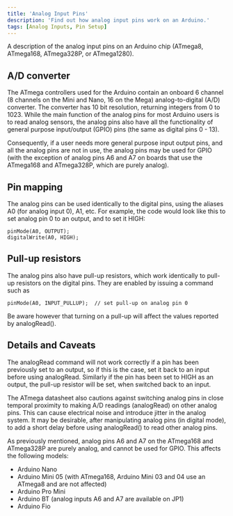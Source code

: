 ```yaml
---
title: 'Analog Input Pins'
description: 'Find out how analog input pins work on an Arduino.'
tags: [Analog Inputs, Pin Setup]
---
```



A description of the analog input pins on an Arduino chip (ATmega8, ATmega168, ATmega328P, or ATmega1280).

## A/D converter

The ATmega controllers used for the Arduino contain an onboard 6 channel (8 channels on the Mini and Nano, 16 on the Mega) analog-to-digital (A/D) converter. The converter has 10 bit resolution, returning integers from 0 to 1023. While the main function of the analog pins for most Arduino users is to read analog sensors, the analog pins also have all the functionality of general purpose input/output (GPIO) pins (the same as digital pins 0 - 13).

Consequently, if a user needs more general purpose input output pins, and all the analog pins are not in use, the analog pins may be used for GPIO (with the exception of analog pins A6 and A7 on boards that use the ATmega168 and ATmega328P, which are purely analog).

## Pin mapping

The analog pins can be used identically to the digital pins, using the aliases A0 (for analog input 0), A1, etc.  For example, the code would look like this to set analog pin 0 to an output, and to set it HIGH:

```arduino
pinMode(A0, OUTPUT);
digitalWrite(A0, HIGH);
```

## Pull-up resistors

The analog pins also have pull-up resistors, which work identically to pull-up resistors on the digital pins. They are enabled by issuing a command such as

```arduino
pinMode(A0, INPUT_PULLUP);  // set pull-up on analog pin 0
```

Be aware however that turning on a pull-up will affect the values reported by analogRead().

## Details and Caveats

The analogRead command will not work correctly if a pin has been previously set to an output, so if this is the case, set it back to an input before using analogRead. Similarly if the pin has been set to HIGH as an output, the pull-up resistor will be set, when switched back to an input.

The ATmega datasheet also cautions against switching analog pins in close temporal proximity to making A/D readings (analogRead) on other analog pins. This can cause electrical noise and introduce jitter in the analog system.
It may be desirable, after manipulating analog pins (in digital mode), to add a short delay before using analogRead() to read other analog pins.

As previously mentioned, analog pins A6 and A7 on the ATmega168 and ATmega328P are purely analog, and cannot be used for GPIO. This affects the following models:

* Arduino Nano
* Arduino Mini 05 (with ATmega168, Arduino Mini 03 and 04 use an ATmega8 and are not affected)
* Arduino Pro Mini
* Arduino BT (analog inputs A6 and A7 are available on JP1)
* Arduino Fio
